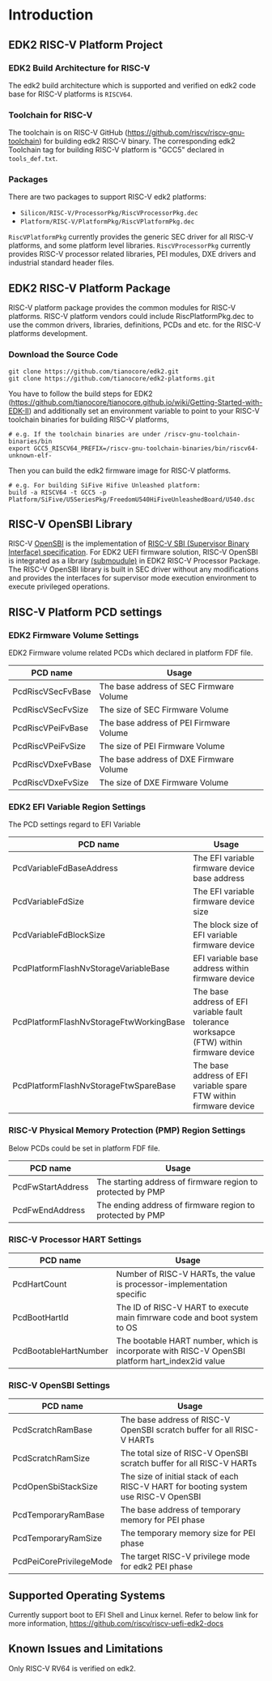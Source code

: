 # Introduction

## EDK2 RISC-V Platform Project

### EDK2 Build Architecture for RISC-V
The edk2 build architecture which is supported and verified on edk2 code base for
RISC-V platforms is `RISCV64`.

### Toolchain for RISC-V
The toolchain is on RISC-V GitHub (https://github.com/riscv/riscv-gnu-toolchain)
for building edk2 RISC-V binary. The corresponding edk2 Toolchain tag for building
RISC-V platform is "GCC5" declared in `tools_def.txt`.

### Packages
There are two packages to support RISC-V edk2 platforms:
- `Silicon/RISC-V/ProcessorPkg/RiscVProcessorPkg.dec`
- `Platform/RISC-V/PlatformPkg/RiscVPlatformPkg.dec`

`RiscVPlatformPkg` currently provides the generic SEC driver for all RISC-V platforms,
and some platform level libraries.
`RiscVProcessorPkg` currently provides RISC-V processor related libraries, PEI modules,
DXE drivers and industrial standard header files.

## EDK2 RISC-V Platform Package
RISC-V platform package provides the common modules for RISC-V platforms. RISC-V
platform vendors could include RiscPlatformPkg.dec to use the common drivers, libraries,
definitions, PCDs and etc. for the RISC-V platforms development.

### Download the Source Code ###
```
git clone https://github.com/tianocore/edk2.git
git clone https://github.com/tianocore/edk2-platforms.git

```

You have to follow the build steps for
EDK2 (https://github.com/tianocore/tianocore.github.io/wiki/Getting-Started-with-EDK-II)
and additionally set an environment variable to point to your RISC-V toolchain binaries
for building RISC-V platforms,
```
# e.g. If the toolchain binaries are under /riscv-gnu-toolchain-binaries/bin
export GCC5_RISCV64_PREFIX=/riscv-gnu-toolchain-binaries/bin/riscv64-unknown-elf-
```

Then you can build the edk2 firmware image for RISC-V platforms.

```
# e.g. For building SiFive Hifive Unleashed platform:
build -a RISCV64 -t GCC5 -p Platform/SiFive/U5SeriesPkg/FreedomU540HiFiveUnleashedBoard/U540.dsc
```

## RISC-V OpenSBI Library
RISC-V [OpenSBI](https://github.com/riscv/opensbi) is the implementation of
[RISC-V SBI (Supervisor Binary Interface) specification](https://github.com/riscv/riscv-sbi-doc).
For EDK2 UEFI firmware solution, RISC-V OpenSBI is integrated as a library
[(submoudule)](Silicon/RISC-V/ProcessorPkg/Library/RiscVOpensbiLib/opensbi) in EDK2
RISC-V Processor Package. The RISC-V OpenSBI library is built in SEC driver without
any modifications and provides the interfaces for supervisor mode execution environment
to execute privileged operations.

## RISC-V Platform PCD settings
### EDK2 Firmware Volume Settings
EDK2 Firmware volume related PCDs which declared in platform FDF file.

| **PCD name** |**Usage**|
|--------------|---------|
|PcdRiscVSecFvBase| The base address of SEC Firmware Volume|
|PcdRiscVSecFvSize| The size of SEC Firmware Volume|
|PcdRiscVPeiFvBase| The base address of PEI Firmware Volume|
|PcdRiscVPeiFvSize| The size of PEI Firmware Volume|
|PcdRiscVDxeFvBase| The base address of DXE Firmware Volume|
|PcdRiscVDxeFvSize| The size of DXE Firmware Volume|

### EDK2 EFI Variable Region Settings
The PCD settings regard to EFI Variable

| **PCD name** |**Usage**|
|--------------|---------|
|PcdVariableFdBaseAddress| The EFI variable firmware device base address|
|PcdVariableFdSize| The EFI variable firmware device size|
|PcdVariableFdBlockSize| The block size of EFI variable firmware device|
|PcdPlatformFlashNvStorageVariableBase| EFI variable base address within firmware device|
|PcdPlatformFlashNvStorageFtwWorkingBase| The base address of EFI variable fault tolerance worksapce (FTW) within firmware device|
|PcdPlatformFlashNvStorageFtwSpareBase| The base address of EFI variable spare FTW within firmware device|

### RISC-V Physical Memory Protection (PMP) Region Settings
Below PCDs could be set in platform FDF file.

| **PCD name** |**Usage**|
|--------------|---------|
|PcdFwStartAddress| The starting address of firmware region to protected by PMP|
|PcdFwEndAddress| The ending address of firmware region to protected by PMP|

### RISC-V Processor HART Settings

| **PCD name** |**Usage**|
|--------------|---------|
|PcdHartCount| Number of RISC-V HARTs, the value is processor-implementation specific|
|PcdBootHartId| The ID of RISC-V HART to execute main fimrware code and boot system to OS|
|PcdBootableHartNumber|The bootable HART number, which is incorporate with RISC-V OpenSBI platform hart_index2id value|

### RISC-V OpenSBI Settings

| **PCD name** |**Usage**|
|--------------|---------|
|PcdScratchRamBase| The base address of RISC-V OpenSBI scratch buffer for all RISC-V HARTs|
|PcdScratchRamSize| The total size of RISC-V OpenSBI scratch buffer for all RISC-V HARTs|
|PcdOpenSbiStackSize| The size of initial stack of each RISC-V HART for booting system use RISC-V OpenSBI|
|PcdTemporaryRamBase| The base address of temporary memory for PEI phase|
|PcdTemporaryRamSize| The temporary memory size for PEI phase|
|PcdPeiCorePrivilegeMode|The target RISC-V privilege mode for edk2 PEI phase|

## Supported Operating Systems
Currently support boot to EFI Shell and Linux kernel.
Refer to below link for more information,
https://github.com/riscv/riscv-uefi-edk2-docs

## Known Issues and Limitations
Only RISC-V RV64 is verified on edk2.

